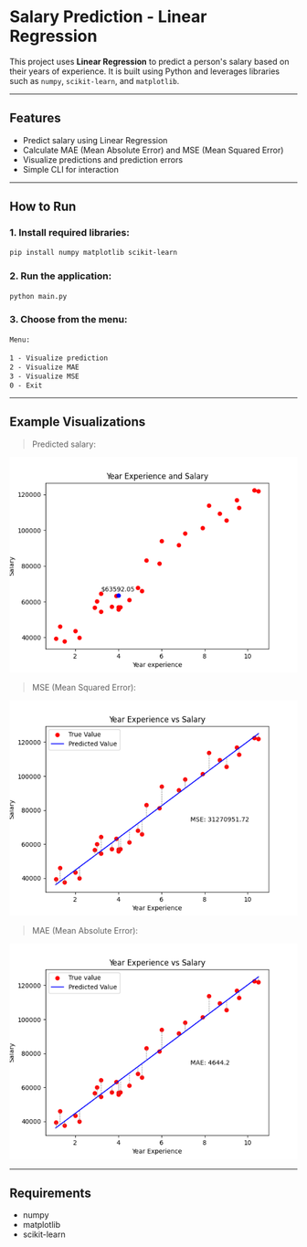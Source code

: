 # Salary Prediction - Linear Regression

This project uses **Linear Regression** to predict a person's salary based on their years of experience. It is built using Python and leverages libraries such as `numpy`, `scikit-learn`, and `matplotlib`.

---

## Features

- Predict salary using Linear Regression  
- Calculate MAE (Mean Absolute Error) and MSE (Mean Squared Error)  
- Visualize predictions and prediction errors  
- Simple CLI for interaction

---

## How to Run

### 1. Install required libraries:

```bash
pip install numpy matplotlib scikit-learn
```

### 2. Run the application:

```bash
python main.py
```

### 3. Choose from the menu:

```
Menu:

1 - Visualize prediction  
2 - Visualize MAE  
3 - Visualize MSE  
0 - Exit
```

---

## Example Visualizations

> Predicted salary:

![prediction](visualizations/prediction.png)

> MSE (Mean Squared Error):

![MSE](visualizations/MSE.png)

> MAE (Mean Absolute Error):

![MAE](visualizations/MAE.png)

---

## Requirements

- numpy  
- matplotlib  
- scikit-learn

